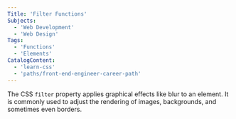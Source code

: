 ```yaml
---
Title: 'Filter Functions'
Subjects:
  - 'Web Development'
  - 'Web Design'
Tags:
  - 'Functions'
  - 'Elements'
CatalogContent:
  - 'learn-css'
  - 'paths/front-end-engineer-career-path'
---
```


The CSS `filter` property applies graphical effects like blur to an element. It is commonly used to adjust the rendering of images, backgrounds, and sometimes even borders.
